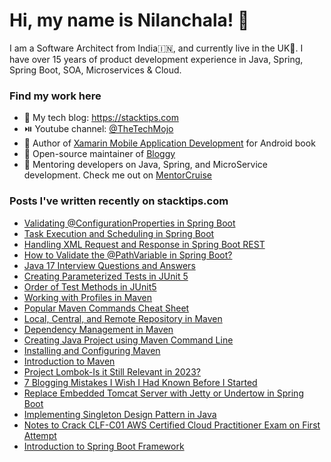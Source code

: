 # Hi, my name is Nilanchala! 👋

I am a Software Architect from India🇮🇳, and currently live in the UK🏴󠁧󠁢󠁥󠁮󠁧󠁿. I have over 15 years of product development experience in Java, Spring, Spring Boot, SOA, Microservices & Cloud.

### Find my work here
- 🌱 My tech blog: https://stacktips.com
- ⏯️ Youtube channel:  [@TheTechMojo](https://youtube.com/@TheTechMojo)
- 📘 Author of [Xamarin Mobile Application Development](https://www.oreilly.com/library/view/xamarin-mobile-application/9781785280375/) for Android book
- 👐 Open-source maintainer of [Bloggy](https://github.com/StackTipsLab/bloggy)
- 🚢 Mentoring developers on Java, Spring, and MicroService development. Check me out on [MentorCruise](https://mentors.to/nilan)

### Posts I've written recently on stacktips.com

<!-- BLOG-POST-LIST:START -->
- [Validating @ConfigurationProperties in Spring Boot](https://www.stacktips.com/articles/validating-configurationproperties-in-spring-boot)
- [Task Execution and Scheduling in Spring Boot](https://www.stacktips.com/articles/task-execution-and-scheduling-in-spring-boot)
- [Handling XML Request and Response in Spring Boot REST](https://www.stacktips.com/articles/handling-xml-request-and-response-in-spring-boot-rest)
- [How to Validate the @PathVariable in Spring Boot?](https://www.stacktips.com/articles/how-to-validate-the-pathvariable-in-spring-boot)
- [Java 17 Interview Questions and Answers](https://www.stacktips.com/articles/java-17-interview-questions-and-answers)
- [Creating Parameterized Tests in JUnit 5](https://www.stacktips.com/articles/parameterized-tests-in-junit-5)
- [Order of Test Methods in JUnit5](https://www.stacktips.com/articles/the-order-of-tests-in-junit5)
- [Working with Profiles in Maven](https://www.stacktips.com/courses/maven-for-beginners/working-with-profiles-in-maven)
- [Popular Maven Commands Cheat Sheet](https://www.stacktips.com/courses/maven-for-beginners/maven-commands-cheat-sheet)
- [Local, Central, and Remote Repository in Maven](https://www.stacktips.com/courses/maven-for-beginners/local-central-remote-maven-repository)
- [Dependency Management in Maven](https://www.stacktips.com/courses/maven-for-beginners/dependency-management-in-maven)
- [Creating Java Project using Maven Command Line](https://www.stacktips.com/courses/maven-for-beginners/creating-java-project-using-maven-commandline)
- [Installing and Configuring Maven](https://www.stacktips.com/courses/maven-for-beginners/installing-and-configuring-maven)
- [Introduction to Maven](https://www.stacktips.com/courses/maven-for-beginners/introduction-to-maven)
- [Project Lombok-Is it Still Relevant in 2023?](https://www.stacktips.com/articles/project-lombok-is-it-still-relevant-in-2023)
- [7 Blogging Mistakes I Wish I Had Known Before I Started](https://www.stacktips.com/articles/7-blogging-mistakes-i-wish-i-had-known-before)
- [Replace Embedded Tomcat Server with Jetty or Undertow in Spring Boot](https://www.stacktips.com/articles/replace-tomcat-with-jetty-or-undertow-in-spring-boot)
- [Implementing Singleton Design Pattern in Java](https://www.stacktips.com/articles/singleton-design-pattern-in-java)
- [Notes to Crack CLF-C01 AWS Certified Cloud Practitioner Exam on First Attempt](https://www.stacktips.com/articles/crack-clfc01-aws-certified-cloud-practitioner-on-first-attempt)
- [Introduction to Spring Boot Framework](https://www.stacktips.com/courses/spring-boot-for-beginners/introduction-to-spring-boot-framework)
<!-- BLOG-POST-LIST:END -->
